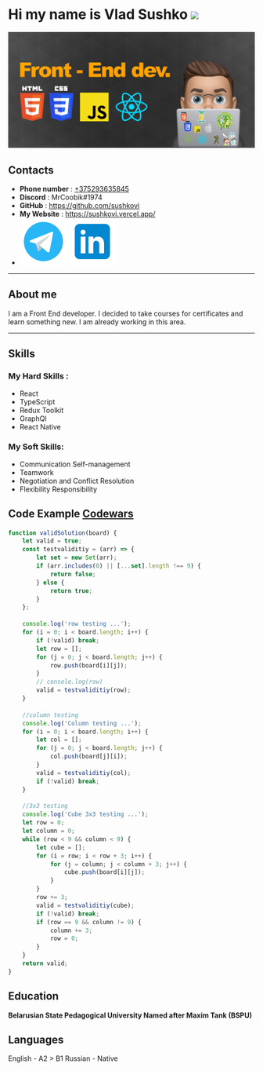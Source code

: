 # Hi my name is Vlad Sushko <img src="https://raw.githubusercontent.com/MartinHeinz/MartinHeinz/master/wave.gif" width="30px">

![Front-end dev.](./img/Cover.png)

## Contacts

- **Phone number** : <a href='tel:+375293635845'>+375293635845</a>
- **Discord** : MrCoobik#1974
- **GitHub** : https://github.com/sushkovi
- **My Website** : https://sushkovi.vercel.app/
- [![telegram](./img/telegram.svg)](https://t.me/sushko_vlad)
  [![linkedin](./img/linked-in.svg)](https://www.linkedin.com/in/vladsushko/)

---

## About me

I am a Front End developer. I decided to take courses for certificates and learn something new. I am already working in this area.

---

## Skills

### My Hard Skills :

- React
- TypeScript
- Redux Toolkit
- GraphQl
- React Native

### My Soft Skills:

- Communication Self-management
- Teamwork
- Negotiation and Conflict Resolution
- Flexibility Responsibility

## Code Example [Codewars](https://www.codewars.com/users/sushkovi)

```javascript
function validSolution(board) {
	let valid = true;
	const testvaliditiy = (arr) => {
		let set = new Set(arr);
		if (arr.includes(0) || [...set].length !== 9) {
			return false;
		} else {
			return true;
		}
	};

	console.log('row testing ...');
	for (i = 0; i < board.length; i++) {
		if (!valid) break;
		let row = [];
		for (j = 0; j < board.length; j++) {
			row.push(board[i][j]);
		}
		// console.log(row)
		valid = testvaliditiy(row);
	}

	//column testing
	console.log('Column testing ...');
	for (i = 0; i < board.length; i++) {
		let col = [];
		for (j = 0; j < board.length; j++) {
			col.push(board[j][i]);
		}
		valid = testvaliditiy(col);
		if (!valid) break;
	}

	//3x3 testing
	console.log('Cube 3x3 testing ...');
	let row = 0;
	let column = 0;
	while (row < 9 && column < 9) {
		let cube = [];
		for (i = row; i < row + 3; i++) {
			for (j = column; j < column + 3; j++) {
				cube.push(board[i][j]);
			}
		}
		row += 3;
		valid = testvaliditiy(cube);
		if (!valid) break;
		if (row == 9 && column != 9) {
			column += 3;
			row = 0;
		}
	}
	return valid;
}
```

## Education

**Belarusian State Pedagogical University Named after Maxim Tank (BSPU)**

## Languages

English - A2 > B1
Russian - Native
